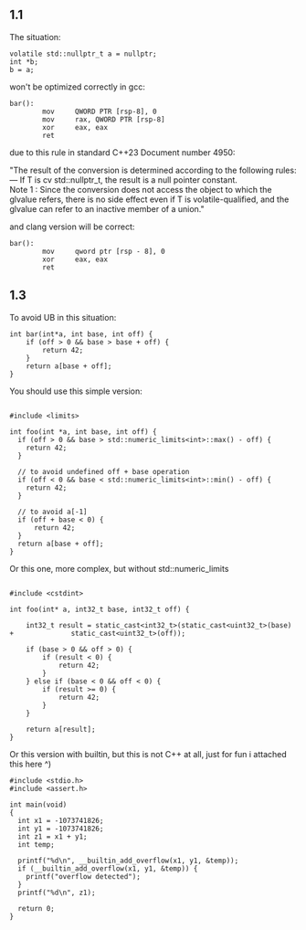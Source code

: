 ## 1.1 
The situation:
```
volatile std::nullptr_t a = nullptr;
int *b; 
b = a;
```
won't be optimized correctly in gcc:

```
bar():
        mov     QWORD PTR [rsp-8], 0
        mov     rax, QWORD PTR [rsp-8]
        xor     eax, eax
        ret
```
due to this rule in standard C++23 Document number 4950:

"The result of the conversion is determined according to the following rules: 
 — If T is cv std::nullptr_t, the result is a null pointer constant.  
Note 1 : Since the conversion does not access the object to which the glvalue refers, there is no side effect even if T is volatile-qualified, and the glvalue can refer to an inactive member of a union."

and clang version will be correct:

```
bar():
        mov     qword ptr [rsp - 8], 0
        xor     eax, eax
        ret
```
## 1.3

To avoid UB in this situation:
```
int bar(int*a, int base, int off) {
    if (off > 0 && base > base + off) {
        return 42;
    }
    return a[base + off];
}
```

You should use this simple version:
```

#include <limits>

int foo(int *a, int base, int off) {
  if (off > 0 && base > std::numeric_limits<int>::max() - off) {
    return 42;
  }
  
  // to avoid undefined off + base operation
  if (off < 0 && base < std::numeric_limits<int>::min() - off) {
    return 42;
  } 
  
  // to avoid a[-1]
  if (off + base < 0) {
	  return 42;
  }
  return a[base + off];
}

```

Or this one, more complex, but without std::numeric_limits
```

#include <cstdint>

int foo(int* a, int32_t base, int32_t off) {

	int32_t result = static_cast<int32_t>(static_cast<uint32_t>(base) +              static_cast<uint32_t>(off));
	
	if (base > 0 && off > 0) {
		if (result < 0) {
			return 42;
		}
	} else if (base < 0 && off < 0) {
		if (result >= 0) {
			return 42;
		}
	}
	
	return a[result];
}

```

Or this version with builtin, but this is not C++ at all, just for fun i attached this here ^)
```
#include <stdio.h>
#include <assert.h>

int main(void)
{
  int x1 = -1073741826;
  int y1 = -1073741826;
  int z1 = x1 + y1; 
  int temp;

  printf("%d\n", __builtin_add_overflow(x1, y1, &temp));
  if (__builtin_add_overflow(x1, y1, &temp)) {
    printf("overflow detected");
  }
  printf("%d\n", z1);

  return 0;
}
```
